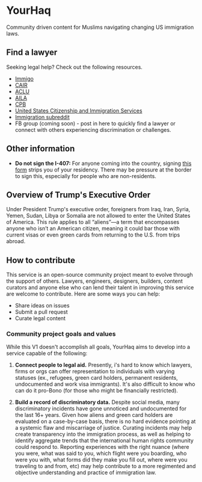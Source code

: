 # YourHaq
Community driven content for Muslims navigating changing US immigration laws.

## Find a lawyer
Seeking legal help? Check out the following resources.

- [Immigo](https://itunes.apple.com/us/app/immigo/id891595380?mt=8)
- [CAIR](https://www.cair.com/)
- [ACLU](https://www.aclu.org/)
- [AILA](http://www.aila.org/)
- [CPB](https://www.cbp.gov/)
- [United States Citizenship and Immigration Services](https://www.uscis.gov/)
- [Immigration subreddit](https://www.reddit.com/r/immigration/)
- FB group (coming soon) - post in here to quickly find a lawyer or connect with others experiencing discrimination or challenges. 

## Other information
- **Do not sign the I-407:** For anyone coming into the country, signing [this form](https://www.uscis.gov/i-407) strips you of your residency. There may be pressure at the border to sign this, especially for people who are non-residents.

## Overview of Trump's Executive Order
Under President Trump's executive order, foreigners from Iraq, Iran, Syria, Yemen, Sudan, Libya or Somalia are not allowed to enter the United States of America. This rule applies to all “aliens”—a term that encompasses anyone who isn’t an American citizen, meaning it could bar those with current visas or even green cards from returning to the U.S. from trips abroad. 

## How to contribute
This service is an open-source community project meant to evolve through the support of others. Lawyers, engineers, designers, builders, content curators and anyone else who can lend their talent in improving this service are welcome to contribute. Here are some ways you can help:

- Share ideas on issues
- Submit a pull request
- Curate legal content

### Community project goals and values

While this V1 doesn't accomplish all goals, YourHaq aims to develop into a service capable of the following:

1. **Connect people to legal aid.** Presently, i's hard to know which lawyers, firms or orgs can offer representation to individuals with varying statuses (ex., refugees, green card holders, permanent residents, undocumented and work visa immigrants). It's also difficult to know who can do it pro-Bono (for those who might be financially restricted).

2. **Build a record of discriminatory data.** Despite social media, many discriminatory incidents have gone unnoticed and undocumented for the last 16+ years. Given how aliens and green card holders are evaluated on a case-by-case basis, there is no hard evidence pointing at a systemic flaw and miscarriage of justice. Curating incidents may help create transparency into the immigration process, as well as helping to identify aggregate trends that the international human rights community could respond to. Reporting experiences with the right nuance (where you were, what was said to you, which flight were you boarding, who were you with, what forms did they make you fill out, where were you traveling to and from, etc) may help contribute to a more regimented and objective understanding and practice of immigration law.
